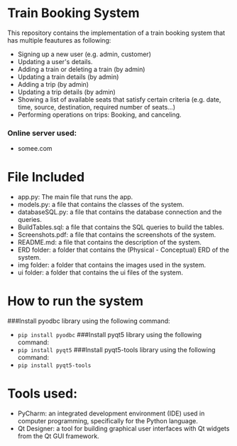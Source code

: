 # Train Booking System
This repository contains the implementation of a train booking system that has multiple feautures as following:
- Signing up a new user (e.g. admin, customer)
- Updating a user's details.
- Adding a train or deleting a train (by admin)
- Updating a train details (by admin)
- Adding a trip (by admin)
- Updating a trip details (by admin)
- Showing a list of available seats that satisfy certain criteria (e.g. date,
time, source, destination, required number of seats…)
- Performing operations on trips: Booking, and canceling.

### Online server used:
- somee.com

# File Included
- app.py: The main file that runs the app.
- models.py: a file that contains the classes of the system.
- databaseSQL.py: a file that contains the database connection and the queries.
- BuildTables.sql: a file that contains the SQL queries to build the tables.
- Screenshots.pdf: a file that contains the screenshots of the system.
- README.md: a file that contains the description of the system.
- ERD folder: a folder that contains the (Physical - Conceptual) ERD of the system.
- img folder: a folder that contains the images used in the system.
- ui folder: a folder that contains the ui files of the system.

# How to run the system
###Install pyodbc library using the following command:
- ```pip install pyodbc```
###Install pyqt5 library using the following command:
- ```pip install pyqt5```
###Install pyqt5-tools library using the following command:
- ```pip install pyqt5-tools```

# Tools used:
- PyCharm: an integrated development environment (IDE) used in computer programming, specifically for the Python language.
- Qt Designer: a tool for building graphical user interfaces with Qt widgets from the Qt GUI framework.